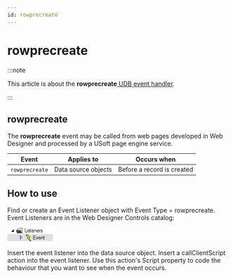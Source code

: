 ```yaml
---
id: rowprecreate
---
```


# rowprecreate




:::note

This article is about the **rowprecreate**[ UDB event handler](/Web_and_app_UIs/UDB_Events).

:::

## **rowprecreate**

The **rowprecreate** event may be called from web pages developed in Web Designer and processed by a USoft page engine service.

|**Event**|**Applies to**|**Occurs when**|
|--------|--------|--------|
|`rowprecreate`|Data source objects|Before a record is created|



## How to use

Find or create an Event Listener object with Event Type = rowprecreate. Event Listeners are in the Web Designer Controls catalog:

![](./assets/ff8672be-ff07-426e-ba7e-0ecf37444b63.png)

Insert the event listener into the data source object. Insert a callClientScript action into the event listener. Use this action's Script property to code the behaviour that you want to see when the event occurs.